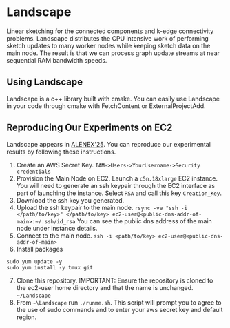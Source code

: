 # Landscape
Linear sketching for the connected components and k-edge connectivity problems. Landscape distributes the CPU intensive work of performing sketch updates to many worker nodes while keeping sketch data on the main node. The result is that we can process graph update streams at near sequential RAM bandwidth speeds.

## Using Landscape
Landscape is a c++ library built with cmake. You can easily use Landscape in your code through cmake with FetchContent or ExternalProjectAdd.

## Reproducing Our Experiments on EC2
Landscape appears in [ALENEX'25](). You can reproduce our experimental results by following these instructions.

1. Create an AWS Secret Key. `IAM->Users->YourUsername->Security credentials`
2. Provision the Main Node on EC2. Launch a `c5n.18xlarge` EC2 instance. You will need to generate an ssh keypair through the EC2 interface as part of launching the instance. Select `RSA` and call this key `Creation_Key`.
3. Download the ssh key you generated.
4. Upload the ssh keypair to the main node. `rsync -ve "ssh -i </path/to/key>" </path/to/key> ec2-user@<public-dns-addr-of-main>:~/.ssh/id_rsa` You can see the public dns address of the main node under instance details.
5. Connect to the main node. `ssh -i <path/to/key> ec2-user@<public-dns-addr-of-main>`
6. Install packages
```
sudo yum update -y
sudo yum install -y tmux git
```
7. Clone this repository. IMPORTANT: Ensure the repository is cloned to the ec2-user home directory and that the name is unchanged. `~/Landscape`
8. From `~\Landscape` run `./runme.sh`. This script will prompt you to agree to the use of sudo commands and to enter your aws secret key and default region. 
